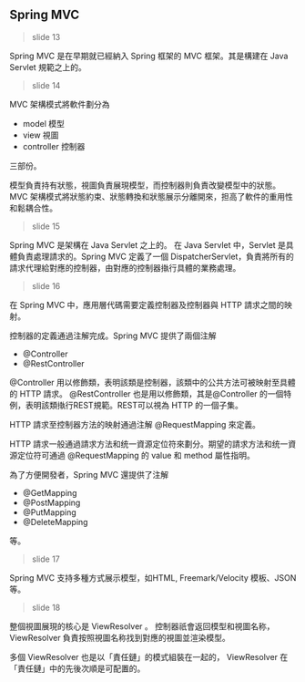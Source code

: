 ## Spring MVC

> slide 13

Spring MVC 是在早期就已經納入 Spring 框架的 MVC 框架。其是構建在 Java Servlet 規範之上的。

> slide 14

MVC 架構模式將軟件劃分為

* model 模型
* view 視圖
* controller 控制器

三部份。

模型負責持有狀態，視圖負責展現模型，而控制器則負責改變模型中的狀態。MVC 架構模式將狀態約束、狀態轉換和狀態展示分離開來，担高了軟件的重用性和鬆耦合性。

> slide 15

Spring MVC 是架構在 Java Servlet 之上的。
在 Java Servlet 中，Servlet 是具體負責處理請求的。Spring MVC 定義了一個 DispatcherServlet，負責將所有的請求代理給對應的控制器，由對應的控制器𢴇行具體的業務處理。

> slide 16

在 Spring MVC 中，應用層代碼需要定義控制器及控制器與 HTTP 請求之間的映射。

控制器的定義通過注解完成。Spring MVC 提供了兩個注解

* @Controller
* @RestController

@Controller 用以修飾類，表明該類是控制器，該類中的公共方法可被映射至具體的 HTTP 請求。
@RestController 也是用以修飾類，其是@Controller 的一個特例，表明該類𢴇行REST規範。REST可以視為 HTTP 的一個子集。

HTTP 請求至控制器方法的映射通過注解 @RequestMapping 來定義。

HTTP 請求一般通過請求方法和统一資源定位符來劃分。期望的請求方法和统一資源定位符可通過 @RequestMapping 的 value 和 method 屬性指明。

為了方便開發者，Spring MVC 還提供了注解

* @GetMapping
* @PostMapping
* @PutMapping
* @DeleteMapping

等。

> slide 17

Spring MVC 支持多種方式展示模型，如HTML, Freemark/Velocity 模板、JSON等。

> slide 18

整個視圖展現的核心是 ViewResolver 。
控制器祇會返回模型和視圖名称， ViewResolver 負責按照視圖名称找到對應的視圖並渲染模型。

多個 ViewResolver 也是以「責任鏈」的模式組裝在一起的， ViewResolver 在「責任鏈」中的先後次順是可配置的。
